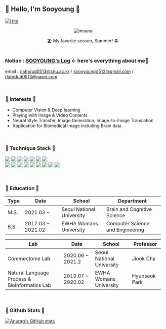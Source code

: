 
<!--
**Sooyyoungg/Sooyyoungg** is a ✨ _special_ ✨ repository because its `README.md` (this file) appears on your GitHub profile.

Here are some ideas to get you started:

- 🔭 I’m currently working on ...
- 🌱 I’m currently learning ...
- 👯 I’m looking to collaborate on ...
- 🤔 I’m looking for help with ...
- 💬 Ask me about ...
- 📫 How to reach me: ...
- 😄 Pronouns: ...
- ⚡ Fun fact: ...
-->
  
## 🍑 Hello, I'm Sooyoung 🍑
[![Hits](https://hits.seeyoufarm.com/api/count/incr/badge.svg?url=https%3A%2F%2Fgithub.com%2FSooyyoungg&count_bg=%23FFC3CF&title_bg=%23FF4159&icon=nim.svg&icon_color=%23E7E7E7&title=hits&edge_flat=false)](https://hits.seeyoufarm.com)

<div align="center">

![moana](https://user-images.githubusercontent.com/43199011/176122477-d556f9bd-7189-43d6-b061-c1cc38695102.jpeg) </div>
<div align="center">🏖  My favorite season, Summer! 🏝</div>

<br>
  
### **Notion : [SOOYOUNG's Log](https://swimming-whale.notion.site/SOOYOUNG-s-Log-23f8999293cf42fa96b9ff028790e979) ← here's everything about me🩵**        
email : rlatndud0513@snu.ac.kr / sooyyoungg513@gmail.com / rlatndud0513@naver.com  

<br>

### 🌸 Interests 🌸
* Computer Vision & Deep learning      
* Playing with Image & Video Contents
* Neural Style Transfer, Image Generation, Image-to-Image Translation      
* Application for Biomedical Image including Brain data   
       
<br>

### 🔨 Technique Stack 🔨
<code><img src="https://img.shields.io/badge/Python-3776AB?style=flat&logo=Python&logoColor=white"></code>
<code><img src="https://img.shields.io/badge/Jupyter-F37626?style=flat&logo=Jupyter&logoColor=white"></code>
<code><img src="https://img.shields.io/badge/Shell-FFD500?style=flat&logo=Shell&logoColor=white"></code>
<code><img src="https://img.shields.io/badge/Linux-FCC624?style=flat&logo=Linux&logoColor=white"></code>
<code><img src="https://img.shields.io/badge/Docker-2496ED?style=flat&logo=Docker&logoColor=white"></code>
<code><img src="https://img.shields.io/badge/GitHub-181717?style=flat&logo=GitHub&logoColor=white"></code>
<code><img src="https://img.shields.io/badge/Git-F05032?style=flat&logo=Git&logoColor=white"></code>     
<code><img src="https://img.shields.io/badge/C-A8B9CC?style=flat&logo=C&logoColor=white"></code>
<code><img src="https://img.shields.io/badge/Visual Studio-5C2D91?style=flat&logo=Visual Studio&logoColor=white"></code>
<code><img src="https://img.shields.io/badge/JAVA-007396?style=flat&logo=Java&logoColor=white"></code>
<code><img src="https://img.shields.io/badge/Eclipse IDE-2C2255?style=flat&logo=Eclipse IDE&logoColor=white"></code>
<code><img src="https://img.shields.io/badge/MySQL-4479A1?style=flat&logo=MySQL&logoColor=white"></code>
<code><img src="https://img.shields.io/badge/PHP-777BB4?style=flat&logo=PHP&logoColor=white"></code>
<code><img src="https://img.shields.io/badge/Android Studio-3DDC84?style=flat&logo=Android Studio&logoColor=white"></code>
<code><img src="https://img.shields.io/badge/Raspberry Pi-A22846?style=flat&logo=Raspberry Pi&logoColor=white"></code>
<code><img src="https://img.shields.io/badge/Firebase-FFCA28?style=flat&logo=Firebase&logoColor=white"></code>

<br>

### 🎈 Education 🎈
Type  | Date  | School | Department
------|------ | -------|-----
M.S.  | 2021.03 ~ | Seoul National University | Brain and Cognitive Science
B.S.  | 2017.03 ~ 2021.02 | EWHA Womans University | Computer Science and Engineering

Lab  | Date  | School | Professor
------|------ | -------|-----
Commectome Lab  | 2020.06 ~ 2021.2 | Seoul National University | Jiook Cha
Natural Language Process & Bioinformatics Lab   | 2019.07 ~ 2020.02 | EWHA Womans University | Hyunseok Park

<br>

### 🍒 Github Stats 🍒
[![Anurag's GitHub stats](https://github-readme-stats.vercel.app/api?username=Sooyyoungg&title_color=FFF&text_color=ffc0cb&bg_color=DEG,F36,F99)](https://github.com/anuraghazra/github-readme-stats)

